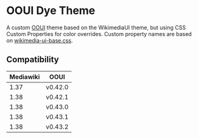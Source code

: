 # OOUI Dye Theme

A custom [OOUI] theme based on the WikimediaUI theme, but using CSS Custom Properties for color overrides.
Custom property names are based on [wikimedia-ui-base.css].

## Compatibility
| Mediawiki | OOUI    |
|-----------|---------|
| 1.37      | v0.42.0 |
| 1.38      | v0.42.1 |
| 1.38      | v0.43.0 |
| 1.38      | v0.43.1 |
| 1.38      | v0.43.2 |

[OOUI]: https://github.com/wikimedia/oojs-ui
[wikimedia-ui-base.css]: https://gerrit.wikimedia.org/r/plugins/gitiles/wikimedia-ui-base/+/refs/heads/master/wikimedia-ui-base.css
